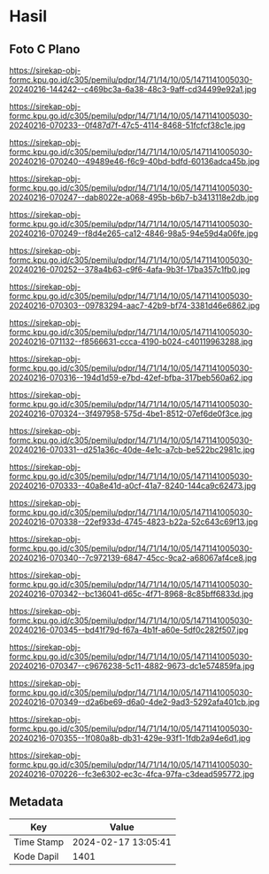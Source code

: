 # Hasil

## Foto C Plano

https://sirekap-obj-formc.kpu.go.id/c305/pemilu/pdpr/14/71/14/10/05/1471141005030-20240216-144242--c469bc3a-6a38-48c3-9aff-cd34499e92a1.jpg

https://sirekap-obj-formc.kpu.go.id/c305/pemilu/pdpr/14/71/14/10/05/1471141005030-20240216-070233--0f487d7f-47c5-4114-8468-51fcfcf38c1e.jpg

https://sirekap-obj-formc.kpu.go.id/c305/pemilu/pdpr/14/71/14/10/05/1471141005030-20240216-070240--49489e46-f6c9-40bd-bdfd-60136adca45b.jpg

https://sirekap-obj-formc.kpu.go.id/c305/pemilu/pdpr/14/71/14/10/05/1471141005030-20240216-070247--dab8022e-a068-495b-b6b7-b3413118e2db.jpg

https://sirekap-obj-formc.kpu.go.id/c305/pemilu/pdpr/14/71/14/10/05/1471141005030-20240216-070249--f8d4e265-ca12-4846-98a5-94e59d4a06fe.jpg

https://sirekap-obj-formc.kpu.go.id/c305/pemilu/pdpr/14/71/14/10/05/1471141005030-20240216-070252--378a4b63-c9f6-4afa-9b3f-17ba357c1fb0.jpg

https://sirekap-obj-formc.kpu.go.id/c305/pemilu/pdpr/14/71/14/10/05/1471141005030-20240216-070303--09783294-aac7-42b9-bf74-3381d46e6862.jpg

https://sirekap-obj-formc.kpu.go.id/c305/pemilu/pdpr/14/71/14/10/05/1471141005030-20240216-071132--f8566631-ccca-4190-b024-c40119963288.jpg

https://sirekap-obj-formc.kpu.go.id/c305/pemilu/pdpr/14/71/14/10/05/1471141005030-20240216-070316--194d1d59-e7bd-42ef-bfba-317beb560a62.jpg

https://sirekap-obj-formc.kpu.go.id/c305/pemilu/pdpr/14/71/14/10/05/1471141005030-20240216-070324--3f497958-575d-4be1-8512-07ef6de0f3ce.jpg

https://sirekap-obj-formc.kpu.go.id/c305/pemilu/pdpr/14/71/14/10/05/1471141005030-20240216-070331--d251a36c-40de-4e1c-a7cb-be522bc2981c.jpg

https://sirekap-obj-formc.kpu.go.id/c305/pemilu/pdpr/14/71/14/10/05/1471141005030-20240216-070333--40a8e41d-a0cf-41a7-8240-144ca9c62473.jpg

https://sirekap-obj-formc.kpu.go.id/c305/pemilu/pdpr/14/71/14/10/05/1471141005030-20240216-070338--22ef933d-4745-4823-b22a-52c643c69f13.jpg

https://sirekap-obj-formc.kpu.go.id/c305/pemilu/pdpr/14/71/14/10/05/1471141005030-20240216-070340--7c972139-6847-45cc-9ca2-a68067af4ce8.jpg

https://sirekap-obj-formc.kpu.go.id/c305/pemilu/pdpr/14/71/14/10/05/1471141005030-20240216-070342--bc136041-d65c-4f71-8968-8c85bff6833d.jpg

https://sirekap-obj-formc.kpu.go.id/c305/pemilu/pdpr/14/71/14/10/05/1471141005030-20240216-070345--bd41f79d-f67a-4b1f-a60e-5df0c282f507.jpg

https://sirekap-obj-formc.kpu.go.id/c305/pemilu/pdpr/14/71/14/10/05/1471141005030-20240216-070347--c9676238-5c11-4882-9673-dc1e574859fa.jpg

https://sirekap-obj-formc.kpu.go.id/c305/pemilu/pdpr/14/71/14/10/05/1471141005030-20240216-070349--d2a6be69-d6a0-4de2-9ad3-5292afa401cb.jpg

https://sirekap-obj-formc.kpu.go.id/c305/pemilu/pdpr/14/71/14/10/05/1471141005030-20240216-070355--1f080a8b-db31-429e-93f1-1fdb2a94e6d1.jpg

https://sirekap-obj-formc.kpu.go.id/c305/pemilu/pdpr/14/71/14/10/05/1471141005030-20240216-070226--fc3e6302-ec3c-4fca-97fa-c3dead595772.jpg


## Metadata

| Key        | Value               |
| ---------- | ------------------- |
| Time Stamp | 2024-02-17 13:05:41 |
| Kode Dapil | 1401                |



